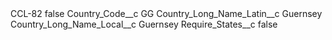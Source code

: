 <?xml version="1.0" encoding="UTF-8"?>
<CustomMetadata xmlns="http://soap.sforce.com/2006/04/metadata" xmlns:xsi="http://www.w3.org/2001/XMLSchema-instance" xmlns:xsd="http://www.w3.org/2001/XMLSchema">
    <label>CCL-82</label>
    <protected>false</protected>
    <values>
        <field>Country_Code__c</field>
        <value xsi:type="xsd:string">GG</value>
    </values>
    <values>
        <field>Country_Long_Name_Latin__c</field>
        <value xsi:type="xsd:string">Guernsey</value>
    </values>
    <values>
        <field>Country_Long_Name_Local__c</field>
        <value xsi:type="xsd:string">Guernsey</value>
    </values>
    <values>
        <field>Require_States__c</field>
        <value xsi:type="xsd:boolean">false</value>
    </values>
</CustomMetadata>
